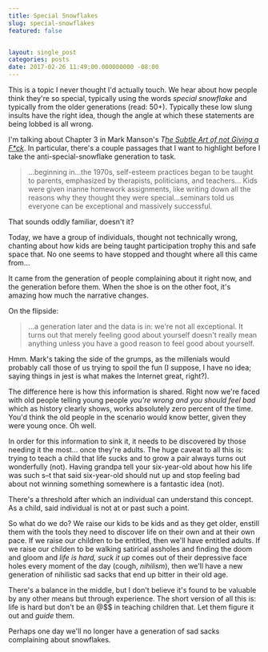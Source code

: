 ```yaml
---
title: Special Snowflakes
slug: special-snowflakes
featured: false


layout: single_post
categories: posts
date: 2017-02-26 11:49:00.000000000 -08:00
---
```


This is a topic I never thought I'd actually touch. We hear about how people think they're so special, typically using the words _special snowflake_ and typically from the older generations (read: 50+). Typically these low slung insults have the right idea, though the angle at which these statements are being lobbed is all wrong.

I'm talking about Chapter 3 in Mark Manson's _T[he Subtle Art of not Giving a F\*ck](http://amzn.to/2lZsL2N)_. In particular, there's a couple passages that I want to highlight before I take the anti-special-snowflake generation to task.

> …beginning in…the 1970s, self-esteem practices began to be taught to parents, emphasized by therapists, politicians, and teachers… Kids were given inanne homework assignments, like writing down all the reasons why they thought they were special…seminars told us everyone can be exceptional and massively successful.

That sounds oddly familiar, doesn't it?

Today, we have a group of individuals, thought not technically wrong, chanting about how kids are being taught participation trophy this and safe space that. No one seems to have stopped and thought where all this came from…

It came from the generation of people complaining about it right now, and the generation before them. When the shoe is on the other foot, it's amazing how much the narrative changes.

On the flipside:

> …a generation later and the data is in: we're not all exceptional. It turns out that merely feeling good about yourself doesn't really mean anything unless you have a good reason to feel good about yourself.

Hmm. Mark's taking the side of the grumps, as the millenials would probably call those of us trying to spoil the fun (I suppose, I have no idea; saying things in jest is what makes the Internet great, right?).

The difference here is how this information is shared. Right now we're faced with old people telling young people _you're wrong and you should feel bad_ which as history clearly shows, works absolutely zero percent of the time. You'd think the old people in the scenario would know better, given they were young once. Oh well.

In order for this information to sink it, it needs to be discovered by those needing it the most… once they're adults. The huge caveat to all this is: trying to teach a child that life sucks and to grow a pair always turns out wonderfully (not). Having grandpa tell your six-year-old about how his life was such s–t that said six-year-old should nut up and stop feeling bad about not winning something somewhere is a fantastic idea (not).

There's a threshold after which an individual can understand this concept. As a child, said individual is not at or past such a point.

So what do we do? We raise our kids to be kids and as they get older, enstill them with the tools they need to discover life on their own and at their own pace. If we raise our children to be entitled, then we'll have entitled adults. If we raise our childen to be walking satirical assholes and finding the doom and gloom and _life is hard, suck it up_ comes out of their depressive face holes every moment of the day (cough, _nihilism_), then we'll have a new generation of nihilistic sad sacks that end up bitter in their old age.

There's a balance in the middle, but I don't believe it's found to be valuable by any other means but through experience. The short version of all this is: life is hard but don't be an @$$ in teaching children that. Let them figure it out and _guide_ them.

Perhaps one day we'll no longer have a generation of sad sacks complaining about snowflakes.

